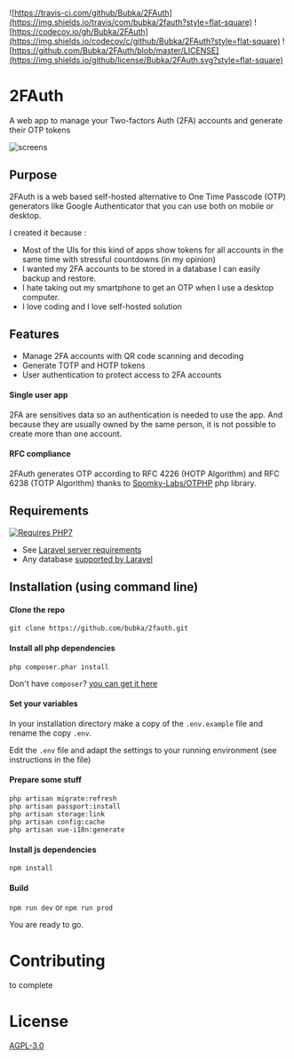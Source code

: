 ![https://travis-ci.com/github/Bubka/2FAuth](https://img.shields.io/travis/com/bubka/2fauth?style=flat-square)
![https://codecov.io/gh/Bubka/2FAuth](https://img.shields.io/codecov/c/github/Bubka/2FAuth?style=flat-square)
![https://github.com/Bubka/2FAuth/blob/master/LICENSE](https://img.shields.io/github/license/Bubka/2FAuth.svg?style=flat-square)


# 2FAuth
A web app to manage your Two-factors Auth (2FA) accounts and generate their OTP tokens

![screens](https://user-images.githubusercontent.com/858858/74479269-267a1600-4eaf-11ea-9281-415e5a54bd9f.png)

## Purpose
2FAuth is a web based self-hosted alternative to One Time Passcode (OTP) generators like Google Authenticator that you can use both on mobile or desktop.

I created it because :
* Most of the UIs for this kind of apps show tokens for all accounts in the same time with stressful countdowns (in my opinion)
* I wanted my 2FA accounts to be stored in a database I can easily backup and restore.
* I hate taking out my smartphone to get an OTP when I use a desktop computer.
* I love coding and I love self-hosted solution

## Features
* Manage 2FA accounts with QR code scanning and decoding
* Generate TOTP and HOTP tokens
* User authentication to protect access to 2FA accounts

#### Single user app
2FA are sensitives data so an authentication is needed to use the app. And because they are usually owned by the same person, it is not possible to create more than one account.

#### RFC compliance
2FAuth generates OTP according to RFC 4226 (HOTP Algorithm) and RFC 6238 (TOTP Algorithm) thanks to [Spomky-Labs/OTPHP](https://github.com/Spomky-Labs/otphp) php library.

## Requirements
[![Requires PHP7](https://img.shields.io/badge/php-7.2.*-red.svg?style=flat-square)](https://secure.php.net/downloads.php) 
* See [Laravel server requirements](https://laravel.com/docs/5.8/installation#server-requirements)
* Any database [supported by Laravel](https://laravel.com/docs/5.8/database)

## Installation (using command line)

#### Clone the repo
```
git clone https://github.com/bubka/2fauth.git
```

#### Install all php dependencies
```
php composer.phar install
```
Don't have `composer`? [you can get it here](https://getcomposer.org/download/)

#### Set your variables
In your installation directory make a copy of the `.env.example` file and rename the copy `.env`.

Edit the `.env` file and adapt the settings to your running environment (see instructions in the file)

#### Prepare some stuff
```
php artisan migrate:refresh
php artisan passport:install
php artisan storage:link
php artisan config:cache
php artisan vue-i18n:generate
```

#### Install js dependencies
```
npm install
```

#### Build
`npm run dev` or `npm run prod`

You are ready to go.


# Contributing
to complete

# License
[AGPL-3.0](https://www.gnu.org/licenses/agpl-3.0.html)
